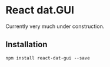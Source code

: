 # React dat.GUI

Currently very much under construction.

## Installation

```
npm install react-dat-gui --save
```
